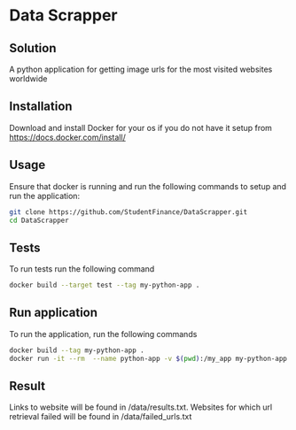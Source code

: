 # Data Scrapper

## Solution

A python application for getting image urls for the most visited websites worldwide

## Installation

Download and install Docker for your os if you do not have it setup from https://docs.docker.com/install/

## Usage
Ensure that docker is running and run the following commands to setup and run the application:
```bash
git clone https://github.com/StudentFinance/DataScrapper.git
cd DataScrapper
```

## Tests
To run tests run the following command
```bash
docker build --target test --tag my-python-app .
```
## Run application
To run the application, run the following commands
```bash
docker build --tag my-python-app .
docker run -it --rm  --name python-app -v $(pwd):/my_app my-python-app
```

## Result
Links to website will be found in /data/results.txt. 
Websites for which url retrieval failed will be found in /data/failed_urls.txt
